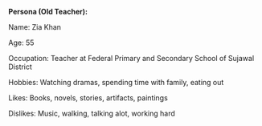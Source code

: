 **Persona (Old Teacher):**

Name: Zia Khan

Age: 55

Occupation: Teacher at Federal Primary and Secondary School of Sujawal District

Hobbies: Watching dramas, spending time with family, eating out

Likes: Books, novels, stories, artifacts, paintings

Dislikes: Music, walking, talking alot, working hard
